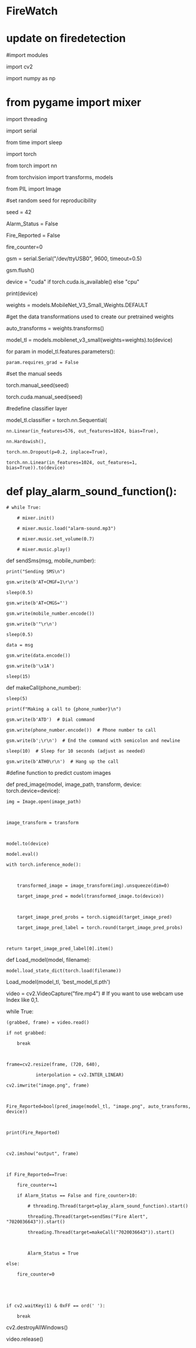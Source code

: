 # FireWatch
# update on firedetection 
#import modules

import cv2

import numpy as np

# from pygame import mixer

import threading

import serial

from time import sleep



import torch

from torch import nn

from torchvision import transforms, models



from PIL import Image



#set random seed for reproducibility

seed = 42



Alarm_Status = False

Fire_Reported = False



fire_counter=0



gsm = serial.Serial("/dev/ttyUSB0", 9600, timeout=0.5)

gsm.flush()



device = "cuda" if torch.cuda.is_available() else "cpu"

print(device)



weights = models.MobileNet_V3_Small_Weights.DEFAULT





#get the data transformations used to create our pretrained weights

auto_transforms = weights.transforms()





model_tl = models.mobilenet_v3_small(weights=weights).to(device)





for param in model_tl.features.parameters():

    param.requires_grad = False



#set the manual seeds

torch.manual_seed(seed)

torch.cuda.manual_seed(seed)



#redefine classifier layer

model_tl.classifier = torch.nn.Sequential(

    nn.Linear(in_features=576, out_features=1024, bias=True),

    nn.Hardswish(),

    torch.nn.Dropout(p=0.2, inplace=True),

    torch.nn.Linear(in_features=1024, out_features=1, bias=True)).to(device)



# def play_alarm_sound_function():

	# while True:

	    # mixer.init()

	    # mixer.music.load("alarm-sound.mp3")

	    # mixer.music.set_volume(0.7)

	    # mixer.music.play()

        



def sendSms(msg, mobile_number):

    print("Sending SMS\n")

    gsm.write(b'AT+CMGF=1\r\n')

    sleep(0.5)

    gsm.write(b'AT+CMGS="')

    gsm.write(mobile_number.encode())

    gsm.write(b'"\r\n')

    sleep(0.5)

    data = msg

    gsm.write(data.encode())

    gsm.write(b'\x1A')

    sleep(15)



def makeCall(phone_number):

    sleep(5)

    print(f"Making a call to {phone_number}\n")

    gsm.write(b'ATD')  # Dial command

    gsm.write(phone_number.encode())  # Phone number to call

    gsm.write(b';\r\n')  # End the command with semicolon and newline

    sleep(10)  # Sleep for 10 seconds (adjust as needed)

    gsm.write(b'ATH0\r\n')  # Hang up the call



#define function to predict custom images

def pred_image(model, image_path, transform, device: torch.device=device):



    img = Image.open(image_path)



    image_transform = transform



    model.to(device)

    model.eval()

    with torch.inference_mode():



        transformed_image = image_transform(img).unsqueeze(dim=0)

        target_image_pred = model(transformed_image.to(device))



        target_image_pred_probs = torch.sigmoid(target_image_pred)

        target_image_pred_label = torch.round(target_image_pred_probs)

    

    return target_image_pred_label[0].item()







def Load_model(model, filename):

    model.load_state_dict(torch.load(filename))



Load_model(model_tl, 'best_model_tl.pth')



video = cv2.VideoCapture("fire.mp4") # If you want to use webcam use Index like 0,1.





while True:

    (grabbed, frame) = video.read()

    if not grabbed:

        break

    

    frame=cv2.resize(frame, (720, 640),

               interpolation = cv2.INTER_LINEAR)

    cv2.imwrite("image.png", frame)



    Fire_Reported=bool(pred_image(model_tl, "image.png", auto_transforms, device))



    print(Fire_Reported)



    cv2.imshow("output", frame)



    if Fire_Reported==True:

        fire_counter+=1

        if Alarm_Status == False and fire_counter>10:

            # threading.Thread(target=play_alarm_sound_function).start()

            threading.Thread(target=sendSms("Fire Alert", "7020036643")).start()

            threading.Thread(target=makeCall("7020036643")).start()

            

            Alarm_Status = True

    else:

        fire_counter=0

            



    if cv2.waitKey(1) & 0xFF == ord(' '):

        break



cv2.destroyAllWindows()

video.release()

